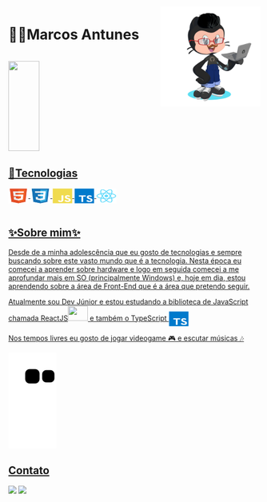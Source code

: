 
<img align="right" alt="Marcos-cat" height="200" width="200" src="https://github.com/MarcospAntunes/MarcospAntunes/blob/main/octocat-1691594313709.png">
<h1 align="left">🐱‍👤Marcos Antunes</h1><br>

<div>
  <a href="https://github.com/marcospantunes">
  <img height="180em" width="35%" loading="lazy"  src="https://github-readme-stats.vercel.app/api/top-langs/?username=marcospantunes&layout=compact&langs_count=7&theme=dracula"/>
</div>

<div style="display: inline_block">
  <h2>🚀Tecnologias</h2>
  <img align="center" alt="Marcos-HTML" height="30" width="40" src="https://raw.githubusercontent.com/devicons/devicon/master/icons/html5/html5-original.svg">
  <img align="center" alt="Marcos-CSS" height="30" width="40" src="https://raw.githubusercontent.com/devicons/devicon/master/icons/css3/css3-original.svg">
  <img align="center" alt="Marcos-Js" height="30" width="40" src="https://raw.githubusercontent.com/devicons/devicon/master/icons/javascript/javascript-plain.svg">
  <img align="center" alt="Marcos-React" height="30" width="40" src="https://raw.githubusercontent.com/devicons/devicon/master/icons/typescript/typescript-original.svg">
  <img align="center" alt="Marcos-React" height="30" width="40" src="https://raw.githubusercontent.com/devicons/devicon/master/icons/react/react-original.svg">
  
</div>
<br>


<div>
  <h2>✨Sobre mim✨</h2>
  <p>Desde de a minha adolescência que eu gosto de tecnologias e sempre buscando sobre este vasto mundo que é a tecnologia. Nesta época eu comecei a aprender sobre hardware e logo em seguida comecei a me aprofundar mais em SO (principalmente Windows) e, hoje em dia, estou aprendendo sobre a área de Front-End que é a área que pretendo seguir.</p>
<p>Atualmente sou Dev Júnior e estou estudando a biblioteca de JavaScript chamada ReactJS<img src="https://cdn.jsdelivr.net/gh/devicons/devicon/icons/react/react-original.svg" height="30" width="40"/> e também o TypeScript <img align="center" alt="Marcos-React" height="30" width="40" src="https://raw.githubusercontent.com/devicons/devicon/master/icons/typescript/typescript-original.svg"></p>
<p>Nos tempos livres eu gosto de jogar videogame 🎮 e escutar músicas 🎶</p>
</div>

 ![Snake animation](https://github.com/MarcospAntunes/MarcospAntunes/blob/output/github-contribution-grid-snake.svg)
    
<div>
  <h2>Contato</h2>
  <a href = "mailto:marcospantunes203@gmail.com"><img src="https://img.shields.io/badge/-Gmail-%23333?style=for-the-badge&logo=gmail&logoColor=white" target="_blank"></a>
  <a href="https://www.linkedin.com/in/marcos-paulo-silva-antunes" target="_blank"><img src="https://img.shields.io/badge/-LinkedIn-%230077B5?style=for-the-badge&logo=linkedin&logoColor=white" target="_blank"></a> 
  
</div>
